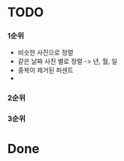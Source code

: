 # TODO


### 1순위
* 비슷한 사진으로 정렬
* 같은 날짜 사진 별로 정렬 -> 년, 월, 일
* 중복이 제거된 퍼센트
* 


### 2순위


### 3순위


# Done
